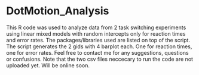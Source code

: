 # DotMotion_Analysis
This R code was used to analyze data from 2 task switching experiments
using linear mixed models with random intercepts only for reaction times and error rates.
The packages/libraries used are listed on top of the script.
The script generates the 2 gids with 4 barplot each. One for reaction times, one for error rates.
Feel free to contact me for any suggestions, questions or confusions.
Note that the two csv files neccecary to run the code are not uploaded yet. Will be online soon. 
